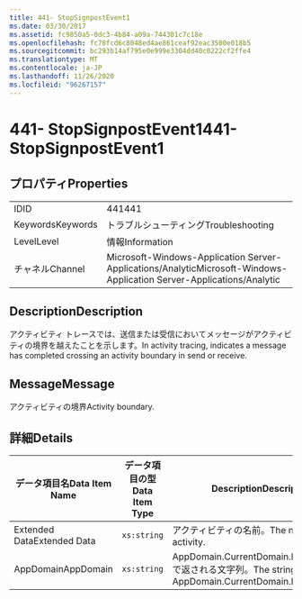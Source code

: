 ```yaml
---
title: 441- StopSignpostEvent1
ms.date: 03/30/2017
ms.assetid: fc9850a5-0dc3-4b84-a09a-744301c7c18e
ms.openlocfilehash: fc78fcd6c8048ed4ae861ceaf92eac3500e018b5
ms.sourcegitcommit: bc293b14af795e0e999e3304dd40c0222cf2ffe4
ms.translationtype: MT
ms.contentlocale: ja-JP
ms.lasthandoff: 11/26/2020
ms.locfileid: "96267157"
---
```

# <a name="441--stopsignpostevent1"></a><span data-ttu-id="1088b-102">441- StopSignpostEvent1</span><span class="sxs-lookup"><span data-stu-id="1088b-102">441- StopSignpostEvent1</span></span>

## <a name="properties"></a><span data-ttu-id="1088b-103">プロパティ</span><span class="sxs-lookup"><span data-stu-id="1088b-103">Properties</span></span>  
  
|||  
|-|-|  
|<span data-ttu-id="1088b-104">ID</span><span class="sxs-lookup"><span data-stu-id="1088b-104">ID</span></span>|<span data-ttu-id="1088b-105">441</span><span class="sxs-lookup"><span data-stu-id="1088b-105">441</span></span>|  
|<span data-ttu-id="1088b-106">Keywords</span><span class="sxs-lookup"><span data-stu-id="1088b-106">Keywords</span></span>|<span data-ttu-id="1088b-107">トラブルシューティング</span><span class="sxs-lookup"><span data-stu-id="1088b-107">Troubleshooting</span></span>|  
|<span data-ttu-id="1088b-108">Level</span><span class="sxs-lookup"><span data-stu-id="1088b-108">Level</span></span>|<span data-ttu-id="1088b-109">情報</span><span class="sxs-lookup"><span data-stu-id="1088b-109">Information</span></span>|  
|<span data-ttu-id="1088b-110">チャネル</span><span class="sxs-lookup"><span data-stu-id="1088b-110">Channel</span></span>|<span data-ttu-id="1088b-111">Microsoft-Windows-Application Server-Applications/Analytic</span><span class="sxs-lookup"><span data-stu-id="1088b-111">Microsoft-Windows-Application Server-Applications/Analytic</span></span>|  
  
## <a name="description"></a><span data-ttu-id="1088b-112">Description</span><span class="sxs-lookup"><span data-stu-id="1088b-112">Description</span></span>  

 <span data-ttu-id="1088b-113">アクティビティ トレースでは、送信または受信においてメッセージがアクティビティの境界を越えたことを示します。</span><span class="sxs-lookup"><span data-stu-id="1088b-113">In activity tracing, indicates a message has completed crossing an activity boundary in send or receive.</span></span>  
  
## <a name="message"></a><span data-ttu-id="1088b-114">Message</span><span class="sxs-lookup"><span data-stu-id="1088b-114">Message</span></span>  

 <span data-ttu-id="1088b-115">アクティビティの境界</span><span class="sxs-lookup"><span data-stu-id="1088b-115">Activity boundary.</span></span>  
  
## <a name="details"></a><span data-ttu-id="1088b-116">詳細</span><span class="sxs-lookup"><span data-stu-id="1088b-116">Details</span></span>  
  
|<span data-ttu-id="1088b-117">データ項目名</span><span class="sxs-lookup"><span data-stu-id="1088b-117">Data Item Name</span></span>|<span data-ttu-id="1088b-118">データ項目の型</span><span class="sxs-lookup"><span data-stu-id="1088b-118">Data Item Type</span></span>|<span data-ttu-id="1088b-119">Description</span><span class="sxs-lookup"><span data-stu-id="1088b-119">Description</span></span>|  
|--------------------|--------------------|-----------------|  
|<span data-ttu-id="1088b-120">Extended Data</span><span class="sxs-lookup"><span data-stu-id="1088b-120">Extended Data</span></span>|`xs:string`|<span data-ttu-id="1088b-121">アクティビティの名前。</span><span class="sxs-lookup"><span data-stu-id="1088b-121">The name of the activity.</span></span>|  
|<span data-ttu-id="1088b-122">AppDomain</span><span class="sxs-lookup"><span data-stu-id="1088b-122">AppDomain</span></span>|`xs:string`|<span data-ttu-id="1088b-123">AppDomain.CurrentDomain.FriendlyName で返される文字列。</span><span class="sxs-lookup"><span data-stu-id="1088b-123">The string returned by AppDomain.CurrentDomain.FriendlyName.</span></span>|
